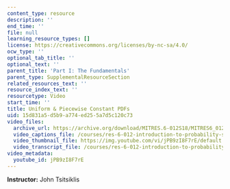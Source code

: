 ```yaml
---
content_type: resource
description: ''
end_time: ''
file: null
learning_resource_types: []
license: https://creativecommons.org/licenses/by-nc-sa/4.0/
ocw_type: ''
optional_tab_title: ''
optional_text: ''
parent_title: 'Part I: The Fundamentals'
parent_type: SupplementalResourceSection
related_resources_text: ''
resource_index_text: ''
resourcetype: Video
start_time: ''
title: Uniform & Piecewise Constant PDFs
uid: 15d831a5-d5b9-a774-ed25-5a7d5c120c73
video_files:
  archive_url: https://archive.org/download/MITRES.6-012S18/MITRES6_012S18_L08-03_300k.mp4
  video_captions_file: /courses/res-6-012-introduction-to-probability-spring-2018/6367246d8fbd5c9aa7e4154a84dc7c94_jPB9zI8F7rE.vtt
  video_thumbnail_file: https://img.youtube.com/vi/jPB9zI8F7rE/default.jpg
  video_transcript_file: /courses/res-6-012-introduction-to-probability-spring-2018/94a8b262913320403135ae442d25e299_jPB9zI8F7rE.pdf
video_metadata:
  youtube_id: jPB9zI8F7rE
---
```


**Instructor:** John Tsitsiklis

